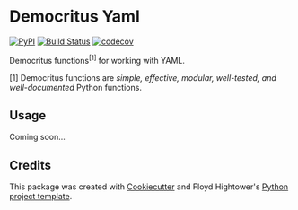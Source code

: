 # Democritus Yaml

[![PyPI](https://img.shields.io/pypi/v/democritus-yaml.svg)](https://pypi.python.org/pypi/democritus-yaml)
[![Build Status](https://travis-ci.com/democritus-project/democritus-yaml.svg?branch=master)](https://travis-ci.com/democritus-project/democritus-yaml)
[![codecov](https://codecov.io/gh/democritus-project/democritus-yaml/branch/master/graph/badge.svg?token=V0WOIXRGMM)](https://codecov.io/gh/democritus-project/democritus-yaml)

Democritus functions<sup>[1]</sup> for working with YAML.

[1] Democritus functions are <i>simple, effective, modular, well-tested, and well-documented</i> Python functions.

## Usage

Coming soon...

## Credits

This package was created with [Cookiecutter](https://github.com/audreyr/cookiecutter) and Floyd Hightower's [Python project template](https://github.com/fhightower-templates/python-project-template).
